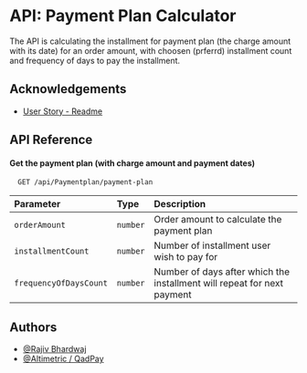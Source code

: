 
# API: Payment Plan Calculator

The API is calculating the installment for payment plan (the charge amount with its date) for an order amount, with choosen (prferrd) installment count and frequency of days to pay the installment.



## Acknowledgements

 - [User Story - Readme](https://github.com/quadpay/software-engineer-interview#readme)
 


## API Reference

#### Get the payment plan (with charge amount and payment dates)

```http
  GET /api/Paymentplan/payment-plan
```

| Parameter | Type     | Description                |
| :-------- | :------- | :------------------------- |
| `orderAmount` | `number` | Order amount to calculate the payment plan |
| `installmentCount` | `number` | Number of installment user wish to pay for |
| `frequencyOfDaysCount` | `number` | Number of days after which the installment will repeat for next payment |



## Authors

- [@Rajiv Bhardwaj](https://github.com/rajiv3444)
- [@Altimetric / QadPay](https://github.com/quadpay)

